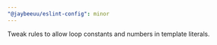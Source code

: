 ```yaml
---
"@jaybeeuu/eslint-config": minor
---
```


Tweak rules to allow loop constants and numbers in template literals.
